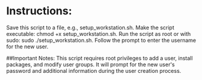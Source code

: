 # Instructions:

Save this script to a file, e.g., setup_workstation.sh.
Make the script executable: chmod +x setup_workstation.sh.
Run the script as root or with sudo: sudo ./setup_workstation.sh.
Follow the prompt to enter the username for the new user.

##Important Notes:
This script requires root privileges to add a user, install packages, and modify user groups.
It will prompt for the new user's password and additional information during the user creation process.



